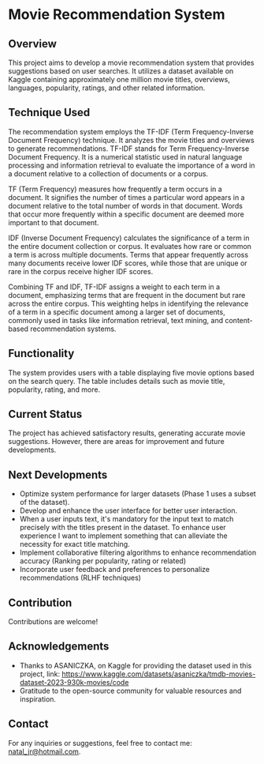 # Movie Recommendation System

## Overview
This project aims to develop a movie recommendation system that provides suggestions based on user searches. It utilizes a dataset available on Kaggle containing approximately one million movie titles, overviews, languages, popularity, ratings, and other related information.

## Technique Used
The recommendation system employs the TF-IDF (Term Frequency-Inverse Document Frequency) technique. It analyzes the movie titles and overviews to generate recommendations.
TF-IDF stands for Term Frequency-Inverse Document Frequency. It is a numerical statistic used in natural language processing and information retrieval to evaluate the importance of a word in a document relative to a collection of documents or a corpus.

TF (Term Frequency) measures how frequently a term occurs in a document. It signifies the number of times a particular word appears in a document relative to the total number of words in that document. Words that occur more frequently within a specific document are deemed more important to that document.

IDF (Inverse Document Frequency) calculates the significance of a term in the entire document collection or corpus. It evaluates how rare or common a term is across multiple documents. Terms that appear frequently across many documents receive lower IDF scores, while those that are unique or rare in the corpus receive higher IDF scores.

Combining TF and IDF, TF-IDF assigns a weight to each term in a document, emphasizing terms that are frequent in the document but rare across the entire corpus. This weighting helps in identifying the relevance of a term in a specific document among a larger set of documents, commonly used in tasks like information retrieval, text mining, and content-based recommendation systems.

## Functionality
The system provides users with a table displaying five movie options based on the search query. The table includes details such as movie title, popularity, rating, and more.

## Current Status
The project has achieved satisfactory results, generating accurate movie suggestions. However, there are areas for improvement and future developments.

## Next Developments
- Optimize system performance for larger datasets (Phase 1 uses a subset of the dataset).
- Develop and enhance the user interface for better user interaction.
- When a user inputs text, it's mandatory for the input text to match precisely with the titles present in the dataset. To enhance user experience I want to implement something that can alleviate the necessity for exact title matching.
- Implement collaborative filtering algorithms to enhance recommendation accuracy (Ranking per popularity, rating or related)
- Incorporate user feedback and preferences to personalize recommendations (RLHF techniques)


## Contribution
Contributions are welcome!

## Acknowledgements
- Thanks to ASANICZKA, on Kaggle for providing the dataset used in this project, link: https://www.kaggle.com/datasets/asaniczka/tmdb-movies-dataset-2023-930k-movies/code
- Gratitude to the open-source community for valuable resources and inspiration.

## Contact
For any inquiries or suggestions, feel free to contact me: natal_jr@hotmail.com.
